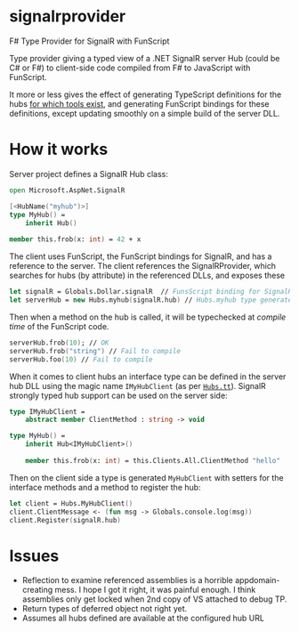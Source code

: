 signalrprovider
===============

F# Type Provider for SignalR with FunScript

Type provider giving a typed view of a .NET SignalR server Hub (could be C# or F#) to client-side code compiled
from F# to JavaScript with FunScript.

It more or less gives the effect of generating TypeScript definitions for the hubs [for which tools exist](http://www.scottlogic.com/blog/2014/08/08/signalr-typed.html), and generating FunScript bindings for these definitions, except updating smoothly on a simple build of the server DLL.

How it works
============

Server project defines a SignalR Hub class: 

```fsharp
open Microsoft.AspNet.SignalR

[<HubName("myhub")>]
type MyHub() = 
    inherit Hub()
    
member this.frob(x: int) = 42 + x
```
    
The client uses FunScript, the FunScript bindings for SignalR, and has a reference to the server.
The client references the SignalRProvider, which searches for hubs (by attribute) in the referenced DLLs,
and exposes these

```fsharp
let signalR = Globals.Dollar.signalR  // FunsScript binding for SignalR TypeScript definition
let serverHub = new Hubs.myhub(signalR.hub) // Hubs.myhub type generated by SignalRProvider from above definition
```    
    
Then when a method on the hub is called, it will be typechecked at *compile time* of the FunScript code.

```fsharp
serverHub.frob(10); // OK
serverHub.frob("string") // Fail to compile
serverHub.foo(10) // Fail to compile
```

When it comes to client hubs an interface type can be defined in the server hub DLL using the magic name `IMyHubClient` (as per [`Hubs.tt`](https://gist.github.com/robfe/4583549)). SignalR strongly typed hub support 
can be used on the server side:

```fsharp
type IMyHubClient =
    abstract member ClientMethod : string -> void

type MyHub() = 
    inherit Hub<IMyHubClient>()
    
    member this.frob(x: int) = this.Clients.All.ClientMethod "hello"
```

Then on the client side a type is generated `MyHubClient` with setters for the interface methods and a method to
register the hub:

```fsharp
let client = Hubs.MyHubClient()
client.ClientMessage <- (fun msg -> Globals.console.log(msg))
client.Register(signalR.hub)
```

Issues
======
* Reflection to examine referenced assemblies is a horrible appdomain-creating mess. I hope I got it right, it was painful enough. I think assemblies only get locked when 2nd copy of VS attached to debug TP.
* Return types of deferred object not right yet.
* Assumes all hubs defined are available at the configured hub URL
